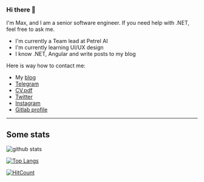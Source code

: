 ### Hi there 👋

I'm Max, and I am a senior software engineer. If you need help with .NET, feel free to ask me.

- I'm currently a Team lead at Petrel AI
- I'm currently learning UI/UX design
- I know .NET, Angular and write posts to my blog

Here is way how to contact me:

- My [blog](https://maximgorbatyuk.github.io/blog/)
- [Telegram](https://t.me/maximgorbatyuk)
- [CV.pdf](https://maximgorbatyuk.github.io/pdf/Maxim_gorbatyuk_CV.pdf)
- [Twitter](https://twitter.com/GorbatyukMaxim)
- [Instagram](https://www.instagram.com/maxim.gorbatyuk/)
- [Gitlab profile](https://gitlab.com/m.gorbatyuk)

---

## Some stats

![github stats](https://github-readme-stats.vercel.app/api?username=maximgorbatyuk&show_icons=true)

[![Top Langs](https://github-readme-stats.vercel.app/api/top-langs/?username=maximgorbatyuk)](https://github.com/maximgorbatyuk/)

[![HitCount](http://hits.dwyl.com/maximgorbatyuk/maximgorbatyuk.svg)](http://hits.dwyl.com/maximgorbatyuk/maximgorbatyuk)
